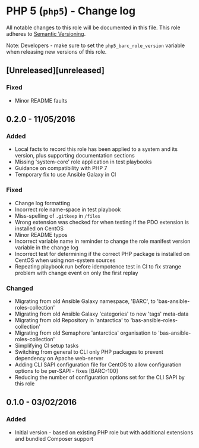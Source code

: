 # PHP 5 (`php5`) - Change log

All notable changes to this role will be documented in this file.
This role adheres to [Semantic Versioning](http://semver.org/spec/v2.0.0.html).

Note: Developers - make sure to set the `php5_barc_role_version` variable when releasing new versions of this role.

## [Unreleased][unreleased]

### Fixed

* Minor README faults

## 0.2.0 - 11/05/2016

### Added

* Local facts to record this role has been applied to a system and its version, plus supporting documentation sections
* Missing 'system-core' role application in test playbooks
* Guidance on compatibility with PHP 7
* Temporary fix to use Ansible Galaxy in CI

### Fixed

* Change log formatting
* Incorrect role name-space in test playbook
* Miss-spelling of `.gitkeep` in `/files`
* Wrong extension was checked for when testing if the PDO extension is installed on CentOS
* Minor README typos
* Incorrect variable name in reminder to change the role manifest version variable in the change log
* Incorrect test for determining if the correct PHP package is installed on CentOS when using non-system sources
* Repeating playbook run before idempotence test in CI to fix strange problem with change event on only the first replay

### Changed

* Migrating from old Ansible Galaxy namespace, 'BARC', to 'bas-ansible-roles-collection'
* Migrating from old Ansible Galaxy 'categories' to new 'tags' meta-data
* Migrating from old Repository in 'antarctica' to 'bas-ansible-roles-collection'
* Migrating from old Semaphore 'antarctica' organisation to 'bas-ansible-roles-collection'
* Simplifying CI setup tasks
* Switching from general to CLI only PHP packages to prevent dependency on Apache web-server
* Adding CLI SAPI configuration file for CentOS to allow configuration options to be per-SAPI - fixes [BARC-100]
* Reducing the number of configuration options set for the CLI SAPI by this role

## 0.1.0 - 03/02/2016

### Added

* Initial version - based on existing PHP role but with additional extensions and bundled Composer support
